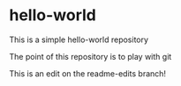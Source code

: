 # hello-world
This is a simple hello-world repository

The point of this repository is to play with git

This is an edit on the readme-edits branch!

